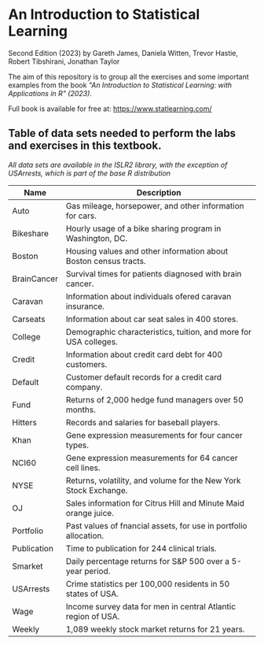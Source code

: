 # An Introduction to Statistical Learning
Second Edition (2023)
by Gareth James, Daniela Witten, Trevor Hastie, Robert Tibshirani, Jonathan Taylor

The aim of this repository is to group all the exercises and some important examples from the book *"An Introduction to Statistical Learning: with Applications in R" (2023)*.

Full book is available for free at: https://www.statlearning.com/

## Table of data sets needed to perform the labs and exercises in this textbook. 
*All data sets are available in the ISLR2 library, with the exception of USArrests, which is part of the base R distribution*

| Name        | Description                                                       |
| ----------- | ----------------------------------------------------------------- |
| Auto        | Gas mileage, horsepower, and other information for cars.          |
| Bikeshare   | Hourly usage of a bike sharing program in Washington, DC.         |
| Boston      | Housing values and other information about Boston census tracts.  |
| BrainCancer | Survival times for patients diagnosed with brain cancer.          |
| Caravan     | Information about individuals ofered caravan insurance.           |
| Carseats    | Information about car seat sales in 400 stores.                   |
| College     | Demographic characteristics, tuition, and more for USA colleges.  |
| Credit      | Information about credit card debt for 400 customers.             |
| Default     | Customer default records for a credit card company.               |
| Fund        | Returns of 2,000 hedge fund managers over 50 months.              |
| Hitters     | Records and salaries for baseball players.                        |
| Khan        | Gene expression measurements for four cancer types.               |
| NCI60       | Gene expression measurements for 64 cancer cell lines.            |
| NYSE        | Returns, volatility, and volume for the New York Stock Exchange.  |
| OJ          | Sales information for Citrus Hill and Minute Maid orange juice.   |
| Portfolio   | Past values of fnancial assets, for use in portfolio allocation.  |
| Publication | Time to publication for 244 clinical trials.                      |
| Smarket     | Daily percentage returns for S&P 500 over a 5-year period.        |
| USArrests   | Crime statistics per 100,000 residents in 50 states of USA.       |
| Wage        | Income survey data for men in central Atlantic region of USA.     |
| Weekly      | 1,089 weekly stock market returns for 21 years.                   |






